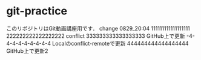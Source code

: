 # git-practice
このリポジトリはGit動画講座用です．
change 0829_20:04
111111111111111111
222222222222222222 conflict
333333333333333333 GitHub上で更新
-4-4-4-4-4-4-4-4-4 Localのconflict-remoteで更新
444444444444444444 GitHub上で更新2
